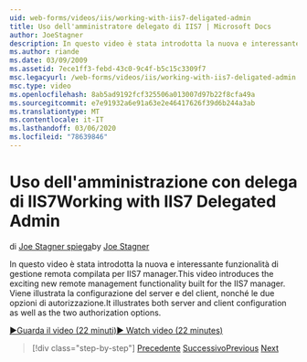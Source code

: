 ```yaml
---
uid: web-forms/videos/iis/working-with-iis7-deligated-admin
title: Uso dell'amministratore delegato di IIS7 | Microsoft Docs
author: JoeStagner
description: In questo video è stata introdotta la nuova e interessante funzionalità di gestione remota compilata per IIS7 manager. Viene illustrata la configurazione del server e del client come wel...
ms.author: riande
ms.date: 03/09/2009
ms.assetid: 7ece1ff3-febd-43c0-9c4f-b5c15c3309f7
msc.legacyurl: /web-forms/videos/iis/working-with-iis7-deligated-admin
msc.type: video
ms.openlocfilehash: 8ab5ad9192fcf325506a013007d97b22f8cfa49a
ms.sourcegitcommit: e7e91932a6e91a63e2e46417626f39d6b244a3ab
ms.translationtype: MT
ms.contentlocale: it-IT
ms.lasthandoff: 03/06/2020
ms.locfileid: "78639846"
---
```

# <a name="working-with-iis7-delegated-admin"></a><span data-ttu-id="12769-104">Uso dell'amministrazione con delega di IIS7</span><span class="sxs-lookup"><span data-stu-id="12769-104">Working with IIS7 Delegated Admin</span></span>

<span data-ttu-id="12769-105">di [Joe Stagner spiega](https://github.com/JoeStagner)</span><span class="sxs-lookup"><span data-stu-id="12769-105">by [Joe Stagner](https://github.com/JoeStagner)</span></span>

<span data-ttu-id="12769-106">In questo video è stata introdotta la nuova e interessante funzionalità di gestione remota compilata per IIS7 manager.</span><span class="sxs-lookup"><span data-stu-id="12769-106">This video introduces the exciting new remote management functionality built for the IIS7 manager.</span></span> <span data-ttu-id="12769-107">Viene illustrata la configurazione del server e del client, nonché le due opzioni di autorizzazione.</span><span class="sxs-lookup"><span data-stu-id="12769-107">It illustrates both server and client configuration as well as the two authorization options.</span></span>

[<span data-ttu-id="12769-108">&#9654;Guarda il video (22 minuti)</span><span class="sxs-lookup"><span data-stu-id="12769-108">&#9654; Watch video (22 minutes)</span></span>](https://channel9.msdn.com/Blogs/ASP-NET-Site-Videos/working-with-iis7-deligated-admin)

> [!div class="step-by-step"]
> <span data-ttu-id="12769-109">[Precedente](developing-and-deploying-in-a-shared-hosting.md)
> [Successivo](feature-specific-delegated-management.md)</span><span class="sxs-lookup"><span data-stu-id="12769-109">[Previous](developing-and-deploying-in-a-shared-hosting.md)
[Next](feature-specific-delegated-management.md)</span></span>
